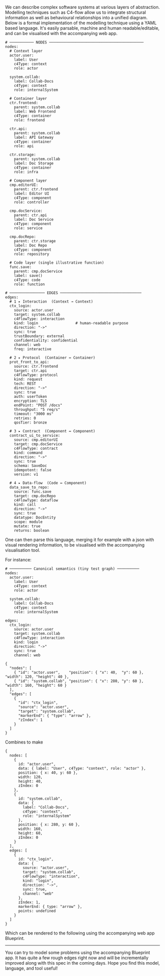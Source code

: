 We can describe complex software systems at various layers of abstraction. Modelling techniques such as C4-flow allow us to integrate structural information as well as behavioural relationships into a unified diagram. Below is a formal implementation of the modelling technique using a YAML based language. It's easily parsable, machine and human readable/editable, and can be visualised with the accompanying web app.

```
# ─────────── NODES ───────────────────────────────────────────
nodes:
  # Context layer
  actor.user:
    label: User
    c4Type: context
    role: actor

  system.collab:
    label: Collab-Docs
    c4Type: context
    role: internalSystem

  # Container layer
  ctr.frontend:
    parent: system.collab
    label: Web Frontend
    c4Type: container
    role: frontend

  ctr.api:
    parent: system.collab
    label: API Gateway
    c4Type: container
    role: api

  ctr.storage:
    parent: system.collab
    label: Doc Storage
    c4Type: container
    role: infra

  # Component layer
  cmp.editorUI:
    parent: ctr.frontend
    label: Editor UI
    c4Type: component
    role: controller

  cmp.docService:
    parent: ctr.api
    label: Doc Service
    c4Type: component
    role: service

  cmp.docRepo:
    parent: ctr.storage
    label: Doc Repo
    c4Type: component
    role: repository

  # Code layer (single illustrative function)
  func.save:
    parent: cmp.docService
    label: save()
    c4Type: code
    role: function

# ──────────────── EDGES ─────────────────────────────────────
edges:
  # 1 ▸ Interaction  (Context → Context)
  ctx_login:
    source: actor.user
    target: system.collab
    c4FlowType: interaction
    kind: login                 # human-readable purpose
    direction: "->"
    sync: true
    trustBoundary: external
    confidentiality: confidential
    channel: web
    freq: interactive

  # 2 ▸ Protocol  (Container ↔ Container)
  prot_front_to_api:
    source: ctr.frontend
    target: ctr.api
    c4FlowType: protocol
    kind: request
    tech: REST
    direction: "->"
    sync: true
    auth: userToken
    encryption: TLS
    endPoint: "POST /docs"
    throughput: "5 req/s"
    timeout: "3000 ms"
    retries: 0
    qosTier: bronze

  # 3 ▸ Contract  (Component ↔ Component)
  contract_ui_to_service:
    source: cmp.editorUI
    target: cmp.docService
    c4FlowType: contract
    kind: command
    direction: "->"
    sync: true
    schema: SaveDoc
    idempotent: false
    version: v1

  # 4 ▸ Data-flow  (Code ↔ Component)
  data_save_to_repo:
    source: func.save
    target: cmp.docRepo
    c4FlowType: dataflow
    kind: call
    direction: "->"
    sync: true
    datatype: DocEntity
    scope: module
    mutate: true
    returns: boolean
```

One can then parse this language, merging it for example with a json with visual rendering information, to be visualised with the accompanying visualisation tool. 

For instance:

```
# ────────── Canonical semantics (tiny test graph) ──────────
nodes:
  actor.user:
    label: User
    c4Type: context
    role: actor

  system.collab:
    label: Collab-Docs
    c4Type: context
    role: internalSystem

edges:
  ctx_login:
    source: actor.user
    target: system.collab
    c4FlowType: interaction
    kind: login
    direction: "->"
    sync: true
    channel: web
```

```
{
  "nodes": [
    { "id": "actor.user",    "position": { "x": 40,  "y": 60 }, "width": 120, "height": 40 },
    { "id": "system.collab", "position": { "x": 280, "y": 60 }, "width": 160, "height": 60 }
  ],
  "edges": [
    {
      "id": "ctx_login",
      "source": "actor.user",
      "target": "system.collab",
      "markerEnd": { "type": "arrow" },
      "zIndex": 1
    }
  ]
}
```

Combines to make

```
{
  nodes: [
    {
      id: "actor.user",
      data: { label: "User", c4Type: "context", role: "actor" },
      position: { x: 40, y: 60 },
      width: 120,
      height: 40,
      zIndex: 0
    },
    {
      id: "system.collab",
      data: {
        label: "Collab-Docs",
        c4Type: "context",
        role: "internalSystem"
      },
      position: { x: 280, y: 60 },
      width: 160,
      height: 60,
      zIndex: 0
    }
  ],
  edges: [
    {
      id: "ctx_login",
      data: {
        source: "actor.user",
        target: "system.collab",
        c4FlowType: "interaction",
        kind: "login",
        direction: "->",
        sync: true,
        channel: "web"
      },
      zIndex: 1,
      markerEnd: { type: "arrow" },
      points: undefined
    }
  ]
}
```

Which can be rendered to the following using the accompanying web app Blueprint.

---
You can try to model some problems using the accompanying Blueprint app. It has quite a few rough edges right now and will be incrementally improved along with this spec in the coming days. Hope you find this model, language, and tool useful!

